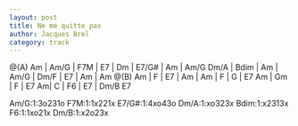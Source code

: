 ```yaml
---
layout: post
title: Ne me quitte pas
author: Jacques Brel
category: track
---
```



 
<canvas class="chords"  markdown="0">
@(A) Am | Am/G | F7M | E7 | Dm | E7/G# | Am | Am/G
Dm/A | Bdim |  Am | Am/G | Dm/F | E7 | Am | Am
@(B) Am | F | E7 | Am | Am | F | G | E7
Am | Gm | F | E7 Am| C | F6 | E7 | Dm/B E7 
</canvas>

<canvas class="diagram">Am/G:1:3o231o</canvas>
<canvas class="diagram">F7M:1:1x221x</canvas>
<canvas class="diagram">E7/G#:1:4xo43o</canvas>
<canvas class="diagram">Dm/A:1:xo323x</canvas>
<canvas class="diagram">Bdim:1:x2313x</canvas>
<canvas class="diagram">F6:1:1xo21x</canvas>
<canvas class="diagram">Dm/B:1:x2o23x</canvas>